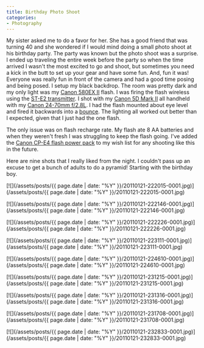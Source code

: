 ```yaml
---
title: Birthday Photo Shoot
categories:
- Photography
---
```


My sister asked me to do a favor for her. She has a good friend that was turning 40 and she wondered if I would mind doing a small photo shoot at his birthday party. The party was known but the photo shoot was a surprise. I ended up traveling the entire week before the party so when the time arrived I wasn't the most excited to go and shoot, but sometimes you need a kick in the butt to set up your gear and have some fun. And, fun it was! Everyone was really fun in front of the camera and had a good time posing and being posed.
I setup my black backdrop. The room was pretty dark and my only light was my [Canon 580EX II](http://www.amazon.com/dp/B000NP3DJW/?tag=thingelstad-20) flash. I was firing the flash wireless using the [ST-E2 transmitter](http://www.amazon.com/dp/B00004WCFY/?tag=thingelstad-20). I shot with my [Canon 5D Mark II](http://www.amazon.com/dp/B001G5ZTLS/?tag=thingelstad-20) all handheld with my [Canon 24-70mm f/2.8L](http://www.amazon.com/dp/B00009R6WT/?tag=thingelstad-20). I had the flash mounted about eye level and fired it backwards into a [bounce](http://www.amazon.com/dp/B000NFIW98/?tag=thingelstad-20). The lighting all worked out better than I expected, given that I just had the one flash.

The only issue was on flash recharge rate. My flash ate 8 AA batteries and when they weren't fresh I was struggling to keep the flash going. I've added the [Canon CP-E4 flash power pack](http://www.amazon.com/dp/B000NSJ4Q0/?tag=thingelstad-20) to my wish list for any shooting like this in the future.

Here are nine shots that I really liked from the night. I couldn't pass up an excuse to get a bunch of adults to do a pyramid! Starting with the birthday boy.

[![](/assets/posts/{{ page.date | date: "%Y" }}/20110121-222015-0001.jpg)](/assets/posts/{{ page.date | date: "%Y" }}/20110121-222015-0001.jpg)
<!-- more -->

[![](/assets/posts/{{ page.date | date: "%Y" }}/20110121-222146-0001.jpg)](/assets/posts/{{ page.date | date: "%Y" }}/20110121-222146-0001.jpg)

[![](/assets/posts/{{ page.date | date: "%Y" }}/20110121-222226-0001.jpg)](/assets/posts/{{ page.date | date: "%Y" }}/20110121-222226-0001.jpg)

[![](/assets/posts/{{ page.date | date: "%Y" }}/20110121-223111-0001.jpg)](/assets/posts/{{ page.date | date: "%Y" }}/20110121-223111-0001.jpg)

[![](/assets/posts/{{ page.date | date: "%Y" }}/20110121-224610-0001.jpg)](/assets/posts/{{ page.date | date: "%Y" }}/20110121-224610-0001.jpg)

[![](/assets/posts/{{ page.date | date: "%Y" }}/20110121-231215-0001.jpg)](/assets/posts/{{ page.date | date: "%Y" }}/20110121-231215-0001.jpg)

[![](/assets/posts/{{ page.date | date: "%Y" }}/20110121-231316-0001.jpg)](/assets/posts/{{ page.date | date: "%Y" }}/20110121-231316-0001.jpg)

[![](/assets/posts/{{ page.date | date: "%Y" }}/20110121-231708-0001.jpg)](/assets/posts/{{ page.date | date: "%Y" }}/20110121-231708-0001.jpg)

[![](/assets/posts/{{ page.date | date: "%Y" }}/20110121-232833-0001.jpg)](/assets/posts/{{ page.date | date: "%Y" }}/20110121-232833-0001.jpg)
